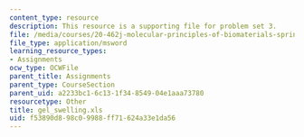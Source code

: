 ```yaml
---
content_type: resource
description: This resource is a supporting file for problem set 3.
file: /media/courses/20-462j-molecular-principles-of-biomaterials-spring-2006/f53890d898c09988ff71624a33e1da56_gel_swelling.xls
file_type: application/msword
learning_resource_types:
- Assignments
ocw_type: OCWFile
parent_title: Assignments
parent_type: CourseSection
parent_uid: a2233bc1-6c13-1f34-8549-04e1aaa73780
resourcetype: Other
title: gel_swelling.xls
uid: f53890d8-98c0-9988-ff71-624a33e1da56
---
```


